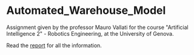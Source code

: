 # Automated_Warehouse_Model
Assignment given by the professor Mauro Vallati for the course "Artificial Intelligence 2" - Robotics Engineering, at the University of Genova.

Read the [report](https://github.com/LoreBene99/Automated_Warehouse_Model/blob/main/Report_AIRO2_GroupT.pdf) for all the information. 
